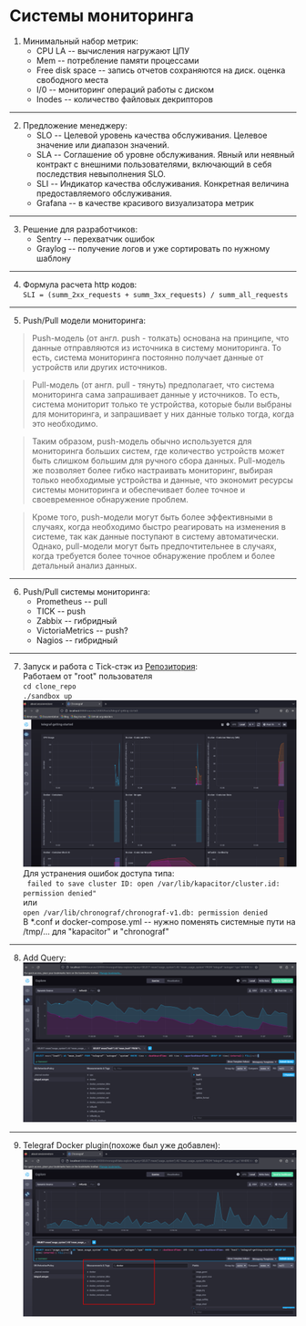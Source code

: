 # Системы мониторинга
1. Минимальный набор метрик:
    * CPU LA -- вычисления нагружают ЦПУ
    * Mem -- потребление памяти процессами
    * Free disk space -- запись отчетов сохраняются на диск. оценка свободного места
    * I/0 -- мониторинг операций работы с диском
    * Inodes -- количество файловых декрипторов
---
2. Предложение менеджеру:
    * SLO -- Целевой уровень качества обслуживания. Целевое значение или диапазон значений.
    * SLA -- Соглашение об уровне обслуживания. Явный или неявный контракт с внешними пользователями, включающий в себя последствия невыполнения SLO.
    * SLI -- Индикатор качества обслуживания. Конкретная величина предоставляемого обслуживания.
    * Grafana -- в качестве красивого визуализатора метрик 
---
3. Решение для разработчиков:
    * Sentry -- перехватчик ошибок
    * Graylog -- получение логов и уже сортировать по нужному шаблону
---
4. Формула расчета http кодов:\
`SLI = (summ_2xx_requests + summ_3xx_requests) / summ_all_requests`
---
5. Push/Pull модели мониторинга:
>Push-модель (от англ. push - толкать) основана на принципе, что данные отправляются из источника в систему мониторинга. То есть, система мониторинга постоянно получает данные от устройств или других источников.

>Pull-модель (от англ. pull - тянуть) предполагает, что система мониторинга сама запрашивает данные у источников. То есть, система мониторит только те устройства, которые были выбраны для мониторинга, и запрашивает у них данные только тогда, когда это необходимо.

>Таким образом, push-модель обычно используется для мониторинга больших систем, где количество устройств может быть слишком большим для ручного сбора данных. Pull-модель же позволяет более гибко настраивать мониторинг, выбирая только необходимые устройства и данные, что экономит ресурсы системы мониторинга и обеспечивает более точное и своевременное обнаружение проблем.

>Кроме того, push-модели могут быть более эффективными в случаях, когда необходимо быстро реагировать на изменения в системе, так как данные поступают в систему автоматически. Однако, pull-модели могут быть предпочтительнее в случаях, когда требуется более точное обнаружение проблем и более детальный анализ данных.
---
6. Push/Pull системы мониторинга:
    * Prometheus -- pull
    * TICK -- push
    * Zabbix -- гибридный
    * VictoriaMetrics -- push?
    * Nagios -- гибридный
---
7. Запуск и работа с Tick-стэк из [Репозитория](https://github.com/influxdata/sandbox/tree/master?tab=readme-ov-file):\
Работаем от "root" пользователя\
`cd clone_repo`\
`./sandbox up`\
![web_chronograf](./screenshots/7.web-chronograf.png)\
Для устранения ошибок доступа типа:\
` failed to save cluster ID: open /var/lib/kapacitor/cluster.id: permission denied"`\
или \
`open /var/lib/chronograf/chronograf-v1.db: permission denied`\
В *.conf и docker-compose.yml -- нужно поменять системные пути на /tmp/... для "kapacitor" и "chronograf"
---
8. Add Query:\
![query](./screenshots/8.chronograf-cpu_usage-system_load.png)
---
9. Telegraf Docker plugin(похоже был уже добавлен):\
![docker_plugin](./screenshots/9.chronograf-docker_plugin.png)



